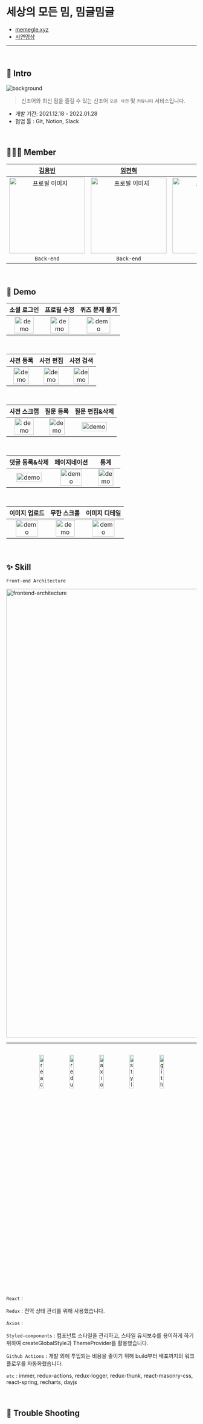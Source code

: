 <br/>

# 세상의 모든 밈, 밈글밈글

- [memegle.xyz](https://memegle.xyz)
- [시연영상](https://www.youtube.com/watch?v=0FW30mV3Jgs)

---

<br/>

## 📖 Intro

![background](https://user-images.githubusercontent.com/91620721/152671234-46fc9c36-96e2-4157-a708-30a9924e15ec.jpeg)

> 신조어와 최신 밈을 즐길 수 있는 신조어 `오픈 사전` 및 `커뮤니티` 서비스입니다.

- 개발 기간: 2021.12.18 - 2022.01.28
- 협업 툴 : Git, Notion, Slack

<br/>

## 👩🏻‍💻 Member

|                                                         [김용빈](https://github.com/Zabee52)                                                          |                                                         [임전혁](https://github.com/yarogono)                                                          |                                                         [정주혜](https://github.com/zubetcha)                                                          |                                                      [이한샘](https://github.com/undriedspring)                                                       |                                                        [이지연](https://github.com/zhiyeonyi)                                                         |                                                                         장세연                                                                         |                                                                        김수은                                                                        |
| :---------------------------------------------------------------------------------------------------------------------------------------------------: | :----------------------------------------------------------------------------------------------------------------------------------------------------: | :----------------------------------------------------------------------------------------------------------------------------------------------------: | :---------------------------------------------------------------------------------------------------------------------------------------------------: | :---------------------------------------------------------------------------------------------------------------------------------------------------: | :----------------------------------------------------------------------------------------------------------------------------------------------------: | :--------------------------------------------------------------------------------------------------------------------------------------------------: |
| <img src="https://user-images.githubusercontent.com/91620721/152671722-dd9026bd-5724-4cec-8b41-1a88fcc0b700.jpeg" alt="프로필 이미지" width="200px"/> | <img src="https://user-images.githubusercontent.com/91620721/152671727-49b95916-0a18-4902-944d-48e635c4ce34.jpeg" alt="프로필 이미지" width="200px" /> | <img src="https://user-images.githubusercontent.com/91620721/152671733-40a74fa3-9cf6-4a03-a164-bcd1534e39fb.jpeg" alt="프로필 이미지" width="200px" /> | <img src="https://user-images.githubusercontent.com/91620721/152671737-f29d8e5c-76fd-482f-a133-32bedf3a4805.png" alt="프로필 이미지" width="200px" /> | <img src="https://user-images.githubusercontent.com/91620721/152671740-bbd22424-7aca-4c89-a861-da87c1a25773.png" alt="프로필 이미지" width="200px" /> | <img width="130px" alt="smileIcon_Yellow" src="https://user-images.githubusercontent.com/91620721/152671752-22f7192c-ff4f-4b10-b718-d62e17eba11b.png"> | <img width="130px" alt="smileIcon_Blue" src="https://user-images.githubusercontent.com/91620721/152671755-da6d5587-0c65-47f8-a699-3f24194665d7.png"> |
|                                                                      `Back-end`                                                                       |                                                                       `Back-end`                                                                       |                                                                      `Front-end`                                                                       |                                                                      `Front-end`                                                                      |                                                                      `Front-end`                                                                      |                                                                       `Designer`                                                                       |                                                                      `Designer`                                                                      |

<br/>

## 🚀 Demo

|                                                                소셜 로그인                                                                 |                                                                프로필 수정                                                                 |                                                               퀴즈 문제 풀기                                                               |
| :----------------------------------------------------------------------------------------------------------------------------------------: | :----------------------------------------------------------------------------------------------------------------------------------------: | :----------------------------------------------------------------------------------------------------------------------------------------: |
| <img src="https://user-images.githubusercontent.com/91620721/152683559-c1c70647-64f5-47d0-8174-77207a2bf7aa.gif" alt="demo" width="80%" /> | <img src="https://user-images.githubusercontent.com/91620721/152683606-e3a51b6f-2563-4810-bb0f-ea91183031b3.gif" alt="demo" width="80%" /> | <img src="https://user-images.githubusercontent.com/91620721/152683731-00dc7083-98f0-4971-8c89-50f8890c3146.gif" alt="demo" width="80%" /> |

<br/>

|                                                                 사전 등록                                                                  |                                                                 사전 편집                                                                  |                                                                 사전 검색                                                                  |
| :----------------------------------------------------------------------------------------------------------------------------------------: | :----------------------------------------------------------------------------------------------------------------------------------------: | :----------------------------------------------------------------------------------------------------------------------------------------: |
| <img src="https://user-images.githubusercontent.com/91620721/152683785-974ec5ac-a1cf-483d-83ab-fc44e11ab111.gif" alt="demo" width="80%" /> | <img src="https://user-images.githubusercontent.com/91620721/152683835-6bc56f8b-4d87-4dec-9c2d-7feac7bfa00b.gif" alt="demo" width="80%" /> | <img src="https://user-images.githubusercontent.com/91620721/152683938-cf50c8bf-bcc3-4da1-8145-a7d99d4c8bdf.gif" alt="demo" width="80%" /> |

<br/>

|                                                                사전 스크랩                                                                 |                                                                 질문 등록                                                                  |                                                               질문 편집&삭제                                                               |
| :----------------------------------------------------------------------------------------------------------------------------------------: | :----------------------------------------------------------------------------------------------------------------------------------------: | :----------------------------------------------------------------------------------------------------------------------------------------: |
| <img src="https://user-images.githubusercontent.com/91620721/152683966-9585d876-5f2c-429e-a435-f3845c92ff53.gif" alt="demo" width="80%" /> | <img src="https://user-images.githubusercontent.com/91620721/152684022-70f39643-9b4a-484f-8b86-193a7062e7ee.gif" alt="demo" width="80%" /> | <img src="https://user-images.githubusercontent.com/91620721/152683413-9fd16fd3-9173-460b-b770-ee9dd04b40b0.gif" alt="demo" width="80%" /> |

<br/>

|                                                               댓글 등록&삭제                                                               |                                                                페이지네이션                                                                |                                                                    통계                                                                    |
| :----------------------------------------------------------------------------------------------------------------------------------------: | :----------------------------------------------------------------------------------------------------------------------------------------: | :----------------------------------------------------------------------------------------------------------------------------------------: |
| <img src="https://user-images.githubusercontent.com/91620721/152684356-e7ae3e75-d726-4ff3-889b-6d787fb1f65f.gif" alt="demo" width="80%" /> | <img src="https://user-images.githubusercontent.com/91620721/152685815-fae40dcc-3f51-499b-b948-4ba53bdc7f85.gif" alt="demo" width="80%" /> | <img src="https://user-images.githubusercontent.com/91620721/152685959-2c3c7611-26b4-424b-aee5-694af32bee8a.gif" alt="demo" width="80%" /> |

<br/>

|                                                               이미지 업로드                                                                |                                                                무한 스크롤                                                                 |                                                               이미지 디테일                                                                |
| :----------------------------------------------------------------------------------------------------------------------------------------: | :----------------------------------------------------------------------------------------------------------------------------------------: | :----------------------------------------------------------------------------------------------------------------------------------------: |
| <img src="https://user-images.githubusercontent.com/91620721/152685770-8085e762-eb36-42e3-b19e-551a13769ce2.gif" alt="demo" width="80%" /> | <img src="https://user-images.githubusercontent.com/91620721/152684654-396800f9-dad9-4ced-881d-a32b38b95c03.gif" alt="demo" width="80%" /> | <img src="https://user-images.githubusercontent.com/91620721/152684895-0b9703ae-d5db-4df4-8f08-43c73622c4c9.gif" alt="demo" width="80%" /> |

<br/>

## ✨ Skill

`Front-end Architecture`

<img width="1183" alt="frontend-architecture" src="https://user-images.githubusercontent.com/91620721/152487434-808c9789-f532-4694-be26-4a9d1f35c284.png">

<br/>

---

<br/>

<div align="center">
  <img src="https://user-images.githubusercontent.com/91620721/153640603-69de1ca1-9785-4144-a992-75754f4c935d.png" alt="react" width=15%>
  <img src="https://user-images.githubusercontent.com/91620721/153640357-dc9dfe6d-4a5c-40fc-9acb-a78ca9962fb1.png" alt="redux" width=15%>
  <img src="https://user-images.githubusercontent.com/91620721/153640964-84a4cd77-6792-4cf2-8160-aa9c6378c216.png" alt="axios" width=15%>
  <img src="https://user-images.githubusercontent.com/91620721/153640816-6788e61d-d25c-490b-be9c-82b4eb02b70a.png" alt="styled-components" width=15%>
  <img src="https://user-images.githubusercontent.com/91620721/153641062-9c40e5dc-33ba-4d73-97b4-de3b5d87cd98.png" alt="github-actions" width=15%>
</div>

<br/>

<br/>

`React` :

`Redux` : 전역 상태 관리를 위해 사용했습니다. <!-- 왜 사용했는지 이유 추가하기 -->

`Axios` : 

`Styled-components` : 컴포넌트 스타일을 관리하고, 스타일 유지보수를 용이하게 하기 위하여 createGlobalStyle과 ThemeProvider를 활용했습니다.

`Github Actions` : 개발 외에 투입되는 비용을 줄이기 위해 build부터 배포까지의 워크플로우를 자동화했습니다.

`etc` : immer, redux-actions, redux-logger, redux-thunk, react-masonry-css, react-spring, recharts, dayjs


<br/>

## 🔫 Trouble Shooting

